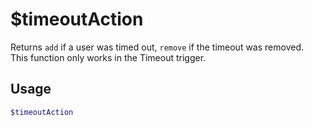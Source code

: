 # $timeoutAction

Returns `add` if a user was timed out, `remove` if the timeout was removed.\
This function only works in the Timeout trigger.

## Usage

```bash
$timeoutAction
```

